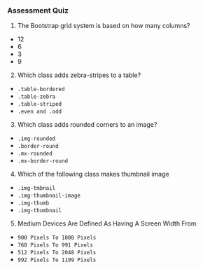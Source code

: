 
### Assessment Quiz

1. The Bootstrap grid system is based on how many columns?

- 12 
- 6
- 3
- 9

2. Which class adds zebra-stripes to a table?

- `.table-bordered`
- `.table-zebra`
- `.table-striped` 
- `.even and .odd`

3. Which class adds rounded corners to an image?

- `.img-rounded` 
- `.border-round`
- `.mx-rounded`
- `.mx-border-round`

4. Which of the following class makes thumbnail image

- `.img-tmbnail`
- `.img-thumbnail-image`
- `.img-thumb`
- `.img-thumbnail` 

5. Medium Devices Are Defined As Having A Screen Width From

- `900 Pixels To 1000 Pixels`
- `768 Pixels To 991 Pixels` 
- `512 Pixels To 2048 Pixels`
- `992 Pixels To 1199 Pixels`
